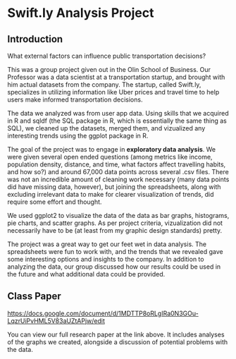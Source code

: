 # Swift.ly Analysis Project

## Introduction
What external factors can influence public transportation decisions?

This was a group project given out in the Olin School of Business. Our Professor was a data scientist at a transportation startup, and brought with him actual datasets from the company. The startup, called Swift.ly, specializes in utilizing information like Uber prices and travel time to help users make informed transportation decisions.

The data we analyzed was from user app data. Using skills that we acquired in R and sqldf (the SQL package in R, which is essentially the same thing as SQL), we cleaned up the datasets, merged them, and vizualized any interesting trends using the ggplot package in R.

The goal of the project was to engage in **exploratory data analysis**. We were given several open ended questions (among metrics like income, population density, distance, and time, what factors affect travelling habits, and how so?) and around 67,000 data points across several .csv files. There was not an incredible amount of cleaning work necessary (many data points did have missing data, however), but joining the spreadsheets, along with excluding irrelevant data to make for clearer visualization of trends, did require some effort and thought.

We used ggplot2 to visualize the data of the data as bar graphs, histograms, pie charts, and scatter graphs. As per project criteria, vizualization did not necessarily have to be (at least from my graphic design standards) pretty.

The project was a great way to get our feet wet in data analysis. The spreadsheets were fun to work with, and the trends that we revealed gave some interesting options and insights to the company. In addition to analyzing the data, our group discussed  how our results could be used in the future and what additional data could be provided.

## Class Paper
https://docs.google.com/document/d/1MDTTP8oRLgIRa0N3GOu-LqzrUiPvHML5V83aUZtAPjw/edit

You can view our full research paper at the link above. It includes analyses of the graphs we created, alongside a discussion of potential problems with the data.

